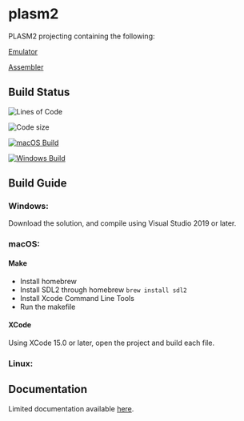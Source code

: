 # plasm2
PLASM2 projecting containing the following:

[Emulator](https://github.com/noahw2021/plasm2/tree/master/plasm2_emu)

[Assembler](https://github.com/noahw2021/plasm2/tree/master/plasm2_asm)

## Build Status
![Lines of Code](https://tokei.rs/b1/github/noahw2021/plasm2)

![Code size](https://img.shields.io/github/languages/code-size/noahw2021/plasm2.svg)

[![macOS Build](https://github.com/noahw2021/plasm2/actions/workflows/macclang.yml/badge.svg)](https://github.com/noahw2021/plasm2/actions/workflows/macclang.yml)

[![Windows Build](https://github.com/noahw2021/plasm2/actions/workflows/msbuild.yml/badge.svg)](https://github.com/noahw2021/plasm2/actions/workflows/msbuild.yml)



## Build Guide


### Windows:
Download the solution, and compile using Visual Studio 2019 or later.
### macOS:

#### Make
* Install homebrew
* Install SDL2 through homebrew `brew install sdl2`
* Install Xcode Command Line Tools
* Run the makefile

#### XCode
Using XCode 15.0 or later, open the project and build each file.

### Linux:

## Documentation
Limited documentation available [here](https://github.com/noahw2021/plasm2/blob/master/DOCs.md).
